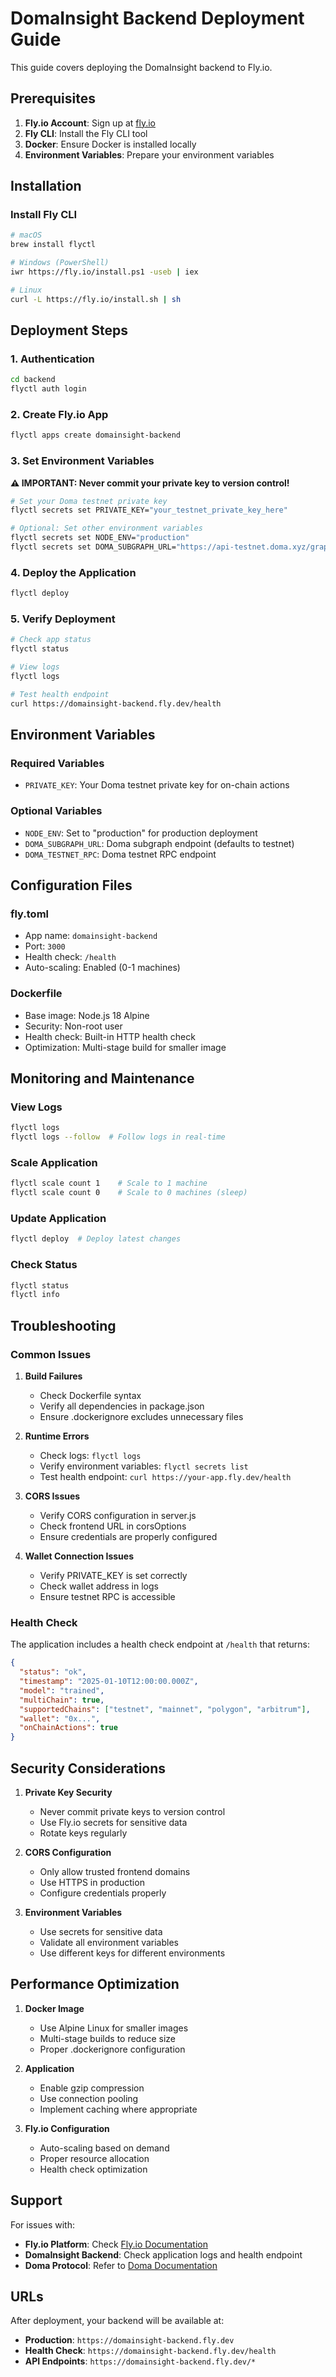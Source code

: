 # DomaInsight Backend Deployment Guide

This guide covers deploying the DomaInsight backend to Fly.io.

## Prerequisites

1. **Fly.io Account**: Sign up at [fly.io](https://fly.io)
2. **Fly CLI**: Install the Fly CLI tool
3. **Docker**: Ensure Docker is installed locally
4. **Environment Variables**: Prepare your environment variables

## Installation

### Install Fly CLI

```bash
# macOS
brew install flyctl

# Windows (PowerShell)
iwr https://fly.io/install.ps1 -useb | iex

# Linux
curl -L https://fly.io/install.sh | sh
```

## Deployment Steps

### 1. Authentication

```bash
cd backend
flyctl auth login
```

### 2. Create Fly.io App

```bash
flyctl apps create domainsight-backend
```

### 3. Set Environment Variables

**⚠️ IMPORTANT: Never commit your private key to version control!**

```bash
# Set your Doma testnet private key
flyctl secrets set PRIVATE_KEY="your_testnet_private_key_here"

# Optional: Set other environment variables
flyctl secrets set NODE_ENV="production"
flyctl secrets set DOMA_SUBGRAPH_URL="https://api-testnet.doma.xyz/graphql"
```

### 4. Deploy the Application

```bash
flyctl deploy
```

### 5. Verify Deployment

```bash
# Check app status
flyctl status

# View logs
flyctl logs

# Test health endpoint
curl https://domainsight-backend.fly.dev/health
```

## Environment Variables

### Required Variables

- `PRIVATE_KEY`: Your Doma testnet private key for on-chain actions

### Optional Variables

- `NODE_ENV`: Set to "production" for production deployment
- `DOMA_SUBGRAPH_URL`: Doma subgraph endpoint (defaults to testnet)
- `DOMA_TESTNET_RPC`: Doma testnet RPC endpoint

## Configuration Files

### fly.toml
- App name: `domainsight-backend`
- Port: `3000`
- Health check: `/health`
- Auto-scaling: Enabled (0-1 machines)

### Dockerfile
- Base image: Node.js 18 Alpine
- Security: Non-root user
- Health check: Built-in HTTP health check
- Optimization: Multi-stage build for smaller image

## Monitoring and Maintenance

### View Logs
```bash
flyctl logs
flyctl logs --follow  # Follow logs in real-time
```

### Scale Application
```bash
flyctl scale count 1    # Scale to 1 machine
flyctl scale count 0    # Scale to 0 machines (sleep)
```

### Update Application
```bash
flyctl deploy  # Deploy latest changes
```

### Check Status
```bash
flyctl status
flyctl info
```

## Troubleshooting

### Common Issues

1. **Build Failures**
   - Check Dockerfile syntax
   - Verify all dependencies in package.json
   - Ensure .dockerignore excludes unnecessary files

2. **Runtime Errors**
   - Check logs: `flyctl logs`
   - Verify environment variables: `flyctl secrets list`
   - Test health endpoint: `curl https://your-app.fly.dev/health`

3. **CORS Issues**
   - Verify CORS configuration in server.js
   - Check frontend URL in corsOptions
   - Ensure credentials are properly configured

4. **Wallet Connection Issues**
   - Verify PRIVATE_KEY is set correctly
   - Check wallet address in logs
   - Ensure testnet RPC is accessible

### Health Check

The application includes a health check endpoint at `/health` that returns:

```json
{
  "status": "ok",
  "timestamp": "2025-01-10T12:00:00.000Z",
  "model": "trained",
  "multiChain": true,
  "supportedChains": ["testnet", "mainnet", "polygon", "arbitrum"],
  "wallet": "0x...",
  "onChainActions": true
}
```

## Security Considerations

1. **Private Key Security**
   - Never commit private keys to version control
   - Use Fly.io secrets for sensitive data
   - Rotate keys regularly

2. **CORS Configuration**
   - Only allow trusted frontend domains
   - Use HTTPS in production
   - Configure credentials properly

3. **Environment Variables**
   - Use secrets for sensitive data
   - Validate all environment variables
   - Use different keys for different environments

## Performance Optimization

1. **Docker Image**
   - Use Alpine Linux for smaller images
   - Multi-stage builds to reduce size
   - Proper .dockerignore configuration

2. **Application**
   - Enable gzip compression
   - Use connection pooling
   - Implement caching where appropriate

3. **Fly.io Configuration**
   - Auto-scaling based on demand
   - Proper resource allocation
   - Health check optimization

## Support

For issues with:
- **Fly.io Platform**: Check [Fly.io Documentation](https://fly.io/docs)
- **DomaInsight Backend**: Check application logs and health endpoint
- **Doma Protocol**: Refer to [Doma Documentation](https://docs.doma.xyz)

## URLs

After deployment, your backend will be available at:
- **Production**: `https://domainsight-backend.fly.dev`
- **Health Check**: `https://domainsight-backend.fly.dev/health`
- **API Endpoints**: `https://domainsight-backend.fly.dev/*`
